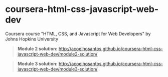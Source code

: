 # coursera-html-css-javascript-web-dev
Coursera course "HTML, CSS, and Javascript for Web Developers" by Johns Hopkins University


> **Module 2 solution:**
> http://acoelhosantos.github.io/coursera-html-css-javascript-web-dev/module2-solution/

> **Module 3 solution:**
> http://acoelhosantos.github.io/coursera-html-css-javascript-web-dev/module3-solution/
